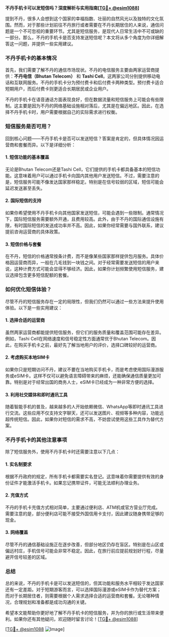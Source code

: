**不丹手机卡可以发短信吗？深度解析与实用指南[[TG💪+ @esim1088](https://t.me/s/esim1088)]**

提到不丹，很多人会想到这个国家的幸福指数、壮丽的自然风光以及独特的文化氛围。然而，对于那些计划前往不丹旅行或者需要在不丹长期居住的人来说，通信问题是一个不可忽视的重要环节。尤其是短信服务，是现代人日常生活中不可或缺的一部分。那么，不丹的手机卡是否支持发送短信呢？本文将从多个角度为你详细解答这一问题，并提供一些实用建议。

### 不丹手机卡的基本情况

首先，我们需要了解不丹的通信市场现状。不丹的电信服务主要由两家运营商提供：**不丹电信（Bhutan Telecom）** 和 **Tashi Cell**。这两家公司分别提供移动电话和互联网服务。不丹的手机卡分为预付费卡和后付费卡两种类型。预付费卡适合短期用户，而后付费卡则更适合长期居民或企业用户。

不丹的手机卡在语音通话方面表现良好，但在数据流量和短信服务上可能会有些限制。这主要是因为不丹的网络基础设施相对落后，尤其是在偏远地区。因此，在选择不丹手机卡时，用户需要根据自己的实际需求进行权衡。

### 短信服务是否可用？

回到核心问题——不丹手机卡是否可以发送短信？答案是肯定的，但具体情况因运营商和套餐而异。以下是详细分析：

#### 1. **短信功能的基本覆盖**
无论是Bhutan Telecom还是Tashi Cell，它们提供的手机卡都具备基本的短信功能。这意味着用户可以通过手机卡向国内其他用户发送短信。不过，需要注意的是，短信服务可能不像发达国家那样稳定。特别是在信号较弱的区域，短信可能会延迟发送甚至丢失。

#### 2. **国际短信的支持**
如果你希望使用不丹手机卡向其他国家发送短信，可能会遇到一些限制。通常情况下，国际短信服务需要额外开通，且费用较高。此外，由于不丹的国际通信设施有限，有时国际短信的发送成功率并不高。因此，如果你经常需要与国外联系，建议提前咨询运营商的具体政策。

#### 3. **短信价格与套餐**
在不丹，短信的价格通常按条计费，而不是像某些国家那样提供包月服务。具体价格因运营商而异，一般在几毛钱到一块钱之间。对于经常需要发送短信的用户来说，这种计费方式可能会显得不够经济。因此，如果你计划频繁使用短信服务，建议选择包含更多短信配额的套餐。

### 如何优化短信体验？

尽管不丹的短信服务存在一定的局限性，但我们仍然可以通过一些方法来提升使用体验。以下是一些实用建议：

#### 1. **选择合适的运营商**
虽然两家运营商都能提供短信服务，但它们的服务质量和覆盖范围可能存在差异。例如，Tashi Cell在网络速度和信号稳定性方面通常优于Bhutan Telecom。因此，在购买手机卡之前，最好先了解当地用户的评价，选择口碑较好的运营商。

#### 2. **考虑购买本地SIM卡**
如果你只是短期访问不丹，建议不要在当地购买手机卡，而是考虑使用国际漫游服务或eSIM卡。这样不仅可以避免语言障碍带来的麻烦，还能确保通信质量更加可靠。特别是对于经常出国的商务人士，eSIM卡已经成为一种非常方便的选择。

#### 3. **利用社交媒体和即时通讯工具**
随着智能手机的普及，越来越多的人开始依赖微信、WhatsApp等即时通讯工具进行交流。这些应用不仅支持文字聊天，还可以发送图片、视频等多种内容，功能远超传统短信。因此，如果你对短信的需求不高，不妨尝试使用这些工具作为替代方案。

### 不丹手机卡的其他注意事项

除了短信服务外，使用不丹手机卡时还需要注意以下几点：

#### 1. **实名制要求**
根据不丹政府的规定，所有手机卡都需要实名登记。这意味着你需要提供有效的身份证件才能激活手机卡。如果忘记携带证件，可能无法顺利办理业务。

#### 2. **充值方式**
不丹的手机卡充值方式相对简单，主要通过便利店、ATM机或官方营业厅完成。需要注意的是，部分便利店可能不接受外国信用卡支付，因此建议随身携带足够的现金。

#### 3. **网络覆盖**
尽管不丹的通信基础设施正在逐步改善，但部分地区仍存在盲区。特别是在山区或偏远村庄，手机信号可能会非常不稳定。因此，在旅行前应提前规划好行程，尽量避开信号较差的区域。

### 总结

总的来说，不丹的手机卡是可以发送短信的，但其功能和服务水平相较于发达国家还有一定差距。对于短期游客而言，可以选择国际漫游或eSIM卡作为替代方案；而对于长期居住者，则需要根据个人需求选择合适的运营商和套餐。无论哪种情况，合理规划和准备都是成功沟通的关键。

希望本文能帮助你更好地了解不丹手机卡的短信服务，并为你的旅行或生活带来便利。如果你还有其他疑问，欢迎随时留言讨论！[[TG💪+ @esim1088](https://t.me/s/esim1088)]

[[TG💪+ @esim1088](https://t.me/s/esim1088) ![Image](https://i.postimg.cc/4NQfJmqS/Snipaste-2025-05-13-00-14-12.png)]